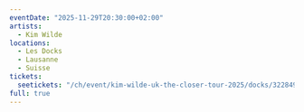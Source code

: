 ```yaml
---
eventDate: "2025-11-29T20:30:00+02:00"
artists:
  - Kim Wilde
locations:
  - Les Docks
  - Lausanne
  - Suisse
tickets:
  seetickets: "/ch/event/kim-wilde-uk-the-closer-tour-2025/docks/3228492"
full: true
---
```

